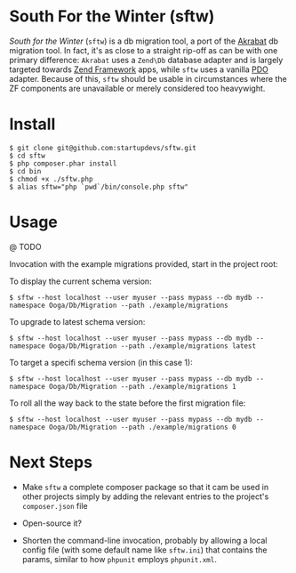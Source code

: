 South For the Winter (sftw)
===========================

*South for the Winter* (`sftw`) is a db migration tool, a port of the
[Akrabat](https://github.com/akrabat/Akrabat) db migration tool. In fact, it's as close
to a straight rip-off as can be with one primary difference: `Akrabat` uses a 
`Zend\Db` database adapter and is largely targeted towards 
[Zend Framework](http://framework.zend.com/) apps, while `sftw` uses a vanilla 
[PDO](http://www.php.net/manual/en/book.pdo.php) adapter. Because of this, `sftw` 
should be usable in circumstances where the ZF components are unavailable or 
merely considered too heavywight.

Install
=======

```
$ git clone git@github.com:startupdevs/sftw.git
$ cd sftw
$ php composer.phar install
$ cd bin
$ chmod +x ./sftw.php
$ alias sftw="php `pwd`/bin/console.php sftw"
```

Usage
=====

@ TODO

Invocation with the example migrations provided, start in the project root:

To display the current schema version:

    $ sftw --host localhost --user myuser --pass mypass --db mydb --namespace Ooga/Db/Migration --path ./example/migrations

To upgrade to latest schema version:

    $ sftw --host localhost --user myuser --pass mypass --db mydb --namespace Ooga/Db/Migration --path ./example/migrations latest

To target a specifi schema version (in this case 1):

    $ sftw --host localhost --user myuser --pass mypass --db mydb --namespace Ooga/Db/Migration --path ./example/migrations 1

To roll all the way back to the state before the first migration file:

    $ sftw --host localhost --user myuser --pass mypass --db mydb --namespace Ooga/Db/Migration --path ./example/migrations 0

Next Steps
==========

* Make `sftw` a complete composer package so that it cam be used in other projects 
simply by adding the relevant entries to the project's `composer.json` file

* Open-source it?

* Shorten the command-line invocation, probably by allowing a local config file 
(with some default name like `sftw.ini`) that contains the params, similar to how 
`phpunit` employs `phpunit.xml`.

